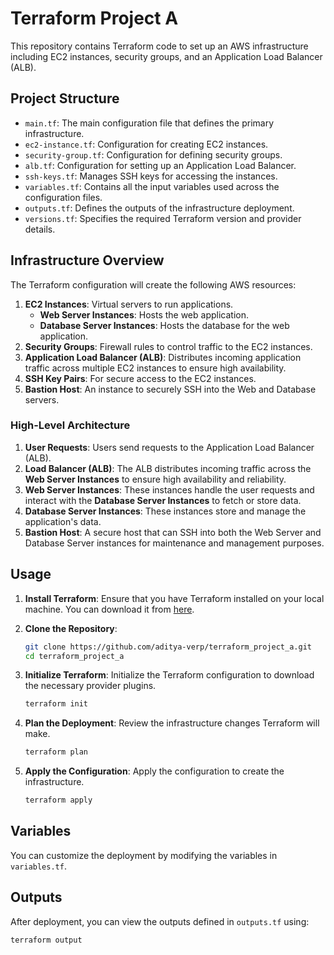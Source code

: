 # Terraform Project A

This repository contains Terraform code to set up an AWS infrastructure including EC2 instances, security groups, and an Application Load Balancer (ALB).

## Project Structure

- `main.tf`: The main configuration file that defines the primary infrastructure.
- `ec2-instance.tf`: Configuration for creating EC2 instances.
- `security-group.tf`: Configuration for defining security groups.
- `alb.tf`: Configuration for setting up an Application Load Balancer.
- `ssh-keys.tf`: Manages SSH keys for accessing the instances.
- `variables.tf`: Contains all the input variables used across the configuration files.
- `outputs.tf`: Defines the outputs of the infrastructure deployment.
- `versions.tf`: Specifies the required Terraform version and provider details.

## Infrastructure Overview

The Terraform configuration will create the following AWS resources:

1. **EC2 Instances**: Virtual servers to run applications.
   - **Web Server Instances**: Hosts the web application.
   - **Database Server Instances**: Hosts the database for the web application.
2. **Security Groups**: Firewall rules to control traffic to the EC2 instances.
3. **Application Load Balancer (ALB)**: Distributes incoming application traffic across multiple EC2 instances to ensure high availability.
4. **SSH Key Pairs**: For secure access to the EC2 instances.
5. **Bastion Host**: An instance to securely SSH into the Web and Database servers.

### High-Level Architecture

1. **User Requests**: Users send requests to the Application Load Balancer (ALB).
2. **Load Balancer (ALB)**: The ALB distributes incoming traffic across the **Web Server Instances** to ensure high availability and reliability.
3. **Web Server Instances**: These instances handle the user requests and interact with the **Database Server Instances** to fetch or store data.
4. **Database Server Instances**: These instances store and manage the application's data.
5. **Bastion Host**: A secure host that can SSH into both the Web Server and Database Server instances for maintenance and management purposes.

## Usage

1. **Install Terraform**: Ensure that you have Terraform installed on your local machine. You can download it from [here](https://www.terraform.io/downloads.html).

2. **Clone the Repository**:
    ```sh
    git clone https://github.com/aditya-verp/terraform_project_a.git
    cd terraform_project_a
    ```

3. **Initialize Terraform**: Initialize the Terraform configuration to download the necessary provider plugins.
    ```sh
    terraform init
    ```

4. **Plan the Deployment**: Review the infrastructure changes Terraform will make.
    ```sh
    terraform plan
    ```

5. **Apply the Configuration**: Apply the configuration to create the infrastructure.
    ```sh
    terraform apply
    ```

## Variables

You can customize the deployment by modifying the variables in `variables.tf`.

## Outputs

After deployment, you can view the outputs defined in `outputs.tf` using:
```sh
terraform output
